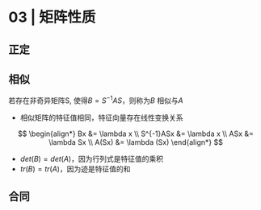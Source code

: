 # 03 | 矩阵性质



## 正定

## 相似

若存在非奇异矩阵S, 使得$B = S^{-1}AS$，则称为$B$ 相似与$A$

- 相似矩阵的特征值相同，特征向量存在线性变换关系
    
$$
\begin{align*}
Bx &= \lambda x \\
S^{-1}ASx &= \lambda x \\
ASx &= \lambda Sx \\
A(Sx) &= \lambda (Sx)
\end{align*}
$$


- $det(B)=det(A)$，因为行列式是特征值的乘积
- $tr(B)=tr(A)$，因为迹是特征值的和


## 合同

